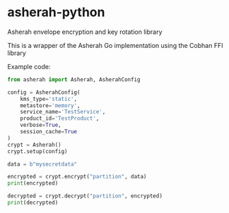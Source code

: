 # asherah-python

Asherah envelope encryption and key rotation library

This is a wrapper of the Asherah Go implementation using the Cobhan FFI library

Example code:

```python
from asherah import Asherah, AsherahConfig

config = AsherahConfig(
    kms_type='static',
    metastore='memory',
    service_name='TestService',
    product_id='TestProduct',
    verbose=True,
    session_cache=True
)
crypt = Asherah()
crypt.setup(config)

data = b"mysecretdata"

encrypted = crypt.encrypt("partition", data)
print(encrypted)

decrypted = crypt.decrypt("partition", encrypted)
print(decrypted)
```
